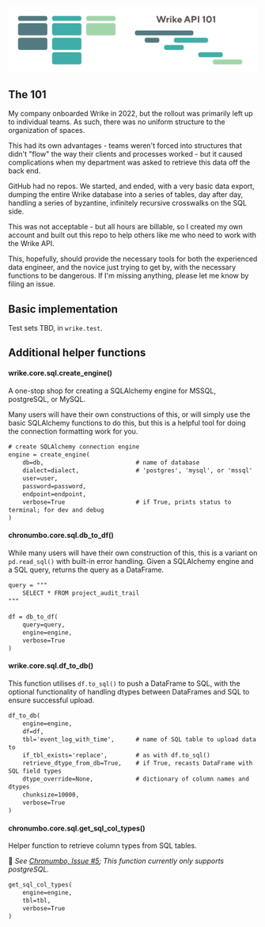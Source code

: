 ![wrike-api-101](https://github.com/heynicejacket/wrike-api-101/blob/master/wrike-api-101-banner-transparent.png)

## The 101

My company onboarded Wrike in 2022, but the rollout was primarily left up to individual teams. As such, there was no uniform structure to the organization of spaces.

This had its own advantages - teams weren't forced into structures that didn't "flow" the way their clients and processes worked - but it caused complications when my department was asked to retrieve this data off the back end.

GitHub had no repos. We started, and ended, with a very basic data export, dumping the entire Wrike database into a series of tables, day after day, handling a series of byzantine, infinitely recursive crosswalks on the SQL side.

This was not acceptable - but all hours are billable, so I created my own account and built out this repo to help others like me who need to work with the Wrike API.

This, hopefully, should provide the necessary tools for both the experienced data engineer, and the novice just trying to get by, with the necessary functions to be dangerous. If I'm missing anything, please let me know by filing an issue.

## Basic implementation

Test sets TBD, in `wrike.test`.

## Additional helper functions

#### wrike.core.sql.create_engine()

A one-stop shop for creating a SQLAlchemy engine for MSSQL, postgreSQL, or MySQL.

Many users will have their own constructions of this, or will simply use the basic SQLAlchemy functions to do this, but this is a helpful tool for doing the connection formatting work for you.

```
# create SQLAlchemy connection engine
engine = create_engine(
    db=db,                          # name of database
    dialect=dialect,                # 'postgres', 'mysql', or 'mssql'
    user=user,
    password=password,
    endpoint=endpoint,
    verbose=True                    # if True, prints status to terminal; for dev and debug
)
```

#### chronumbo.core.sql.db_to_df()

While many users will have their own construction of this, this is a variant on `pd.read_sql()` with built-in error handling. Given a SQLAlchemy engine and a SQL query, returns the query as a DataFrame.

```
query = """
    SELECT * FROM project_audit_trail
"""

df = db_to_df(
    query=query,
    engine=engine,
    verbose=True
)
```

#### wrike.core.sql.df_to_db()

This function utilises `df.to_sql()` to push a DataFrame to SQL, with the optional functionality of handling dtypes between DataFrames and SQL to ensure successful upload.

```
df_to_db(
    engine=engine,
    df=df,
    tbl='event_log_with_time',      # name of SQL table to upload data to
    if_tbl_exists='replace',        # as with df.to_sql()
    retrieve_dtype_from_db=True,    # if True, recasts DataFrame with SQL field types
    dtype_override=None,            # dictionary of column names and dtypes
    chunksize=10000,
    verbose=True
)
```

#### chronumbo.core.sql.get_sql_col_types()

Helper function to retrieve column types from SQL tables.

🚨 _See [Chronumbo, Issue #5](https://github.com/heynicejacket/chronumbo/issues/5); This function currently only supports postgreSQL._

```
get_sql_col_types(
    engine=engine,
    tbl=tbl,
    verbose=True
)
```
